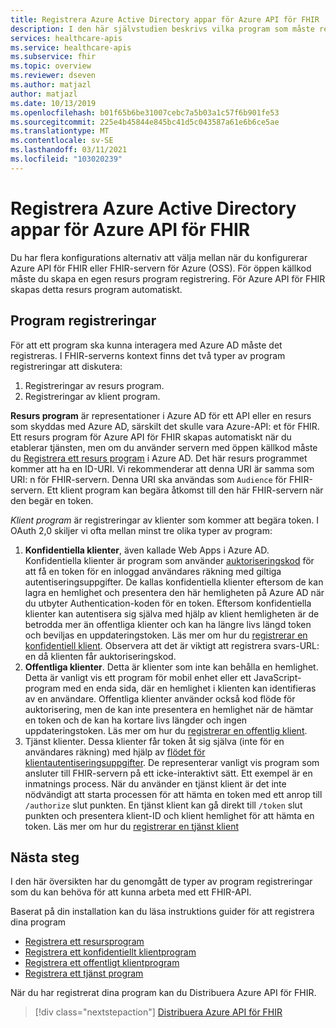 ```yaml
---
title: Registrera Azure Active Directory appar för Azure API för FHIR
description: I den här självstudien beskrivs vilka program som måste registreras för Azure API för FHIR och FHIR-servern för Azure.
services: healthcare-apis
ms.service: healthcare-apis
ms.subservice: fhir
ms.topic: overview
ms.reviewer: dseven
ms.author: matjazl
author: matjazl
ms.date: 10/13/2019
ms.openlocfilehash: b01f65b6be31007cebc7a5b03a1c57f6b901fe53
ms.sourcegitcommit: 225e4b45844e845bc41d5c043587a61e6b6ce5ae
ms.translationtype: MT
ms.contentlocale: sv-SE
ms.lasthandoff: 03/11/2021
ms.locfileid: "103020239"
---
```

# <a name="register-the-azure-active-directory-apps-for-azure-api-for-fhir"></a>Registrera Azure Active Directory appar för Azure API för FHIR

Du har flera konfigurations alternativ att välja mellan när du konfigurerar Azure API för FHIR eller FHIR-servern för Azure (OSS). För öppen källkod måste du skapa en egen resurs program registrering. För Azure API för FHIR skapas detta resurs program automatiskt.

## <a name="application-registrations"></a>Program registreringar

För att ett program ska kunna interagera med Azure AD måste det registreras. I FHIR-serverns kontext finns det två typer av program registreringar att diskutera:

1. Registreringar av resurs program.
1. Registreringar av klient program.

**Resurs program** är representationer i Azure AD för ett API eller en resurs som skyddas med Azure AD, särskilt det skulle vara Azure-API: et för FHIR. Ett resurs program för Azure API för FHIR skapas automatiskt när du etablerar tjänsten, men om du använder servern med öppen källkod måste du [Registrera ett resurs program](register-resource-azure-ad-client-app.md) i Azure AD. Det här resurs programmet kommer att ha en ID-URI. Vi rekommenderar att denna URI är samma som URI: n för FHIR-servern. Denna URI ska användas som `Audience` för FHIR-servern. Ett klient program kan begära åtkomst till den här FHIR-servern när den begär en token.

*Klient program* är registreringar av klienter som kommer att begära token. I OAuth 2,0 skiljer vi ofta mellan minst tre olika typer av program:

1. **Konfidentiella klienter**, även kallade Web Apps i Azure AD. Konfidentiella klienter är program som använder [auktoriseringskod](../../active-directory/azuread-dev/v1-protocols-oauth-code.md) för att få en token för en inloggad användares räkning med giltiga autentiseringsuppgifter. De kallas konfidentiella klienter eftersom de kan lagra en hemlighet och presentera den här hemligheten på Azure AD när du utbyter Authentication-koden för en token. Eftersom konfidentiella klienter kan autentisera sig själva med hjälp av klient hemligheten är de betrodda mer än offentliga klienter och kan ha längre livs längd token och beviljas en uppdateringstoken. Läs mer om hur du [registrerar en konfidentiell klient](register-confidential-azure-ad-client-app.md). Observera att det är viktigt att registrera svars-URL: en då klienten får auktoriseringskod.
1. **Offentliga klienter**. Detta är klienter som inte kan behålla en hemlighet. Detta är vanligt vis ett program för mobil enhet eller ett JavaScript-program med en enda sida, där en hemlighet i klienten kan identifieras av en användare. Offentliga klienter använder också kod flöde för auktorisering, men de kan inte presentera en hemlighet när de hämtar en token och de kan ha kortare livs längder och ingen uppdateringstoken. Läs mer om hur du [registrerar en offentlig klient](register-public-azure-ad-client-app.md).
1. Tjänst klienter. Dessa klienter får token åt sig själva (inte för en användares räkning) med hjälp av [flödet för klientautentiseringsuppgifter](../../active-directory/azuread-dev/v1-oauth2-client-creds-grant-flow.md). De representerar vanligt vis program som ansluter till FHIR-servern på ett icke-interaktivt sätt. Ett exempel är en inmatnings process. När du använder en tjänst klient är det inte nödvändigt att starta processen för att hämta en token med ett anrop till `/authorize` slut punkten. En tjänst klient kan gå direkt till `/token` slut punkten och presentera klient-ID och klient hemlighet för att hämta en token. Läs mer om hur du [registrerar en tjänst klient](register-service-azure-ad-client-app.md)

## <a name="next-steps"></a>Nästa steg

I den här översikten har du genomgått de typer av program registreringar som du kan behöva för att kunna arbeta med ett FHIR-API.

Baserat på din installation kan du läsa instruktions guider för att registrera dina program

* [Registrera ett resursprogram](register-resource-azure-ad-client-app.md)
* [Registrera ett konfidentiellt klientprogram](register-confidential-azure-ad-client-app.md)
* [Registrera ett offentligt klientprogram](register-public-azure-ad-client-app.md)
* [Registrera ett tjänst program](register-service-azure-ad-client-app.md)

När du har registrerat dina program kan du Distribuera Azure API för FHIR.

>[!div class="nextstepaction"]
>[Distribuera Azure API för FHIR](fhir-paas-powershell-quickstart.md)